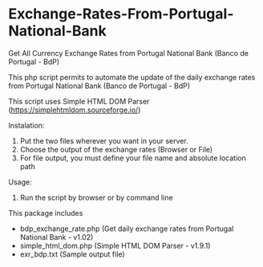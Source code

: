# Exchange-Rates-From-Portugal-National-Bank
 
Get All Currency Exchange Rates from Portugal National Bank (Banco de Portugal - BdP)

This php script permits to automate the update of the daily exchange rates from Portugal National Bank (Banco de Portugal - BdP)

This script uses Simple HTML DOM Parser (https://simplehtmldom.sourceforge.io/)

Instalation:
1. Put the two files wherever you want in your server.
2. Choose the output of the exchange rates (Browser or File)
3. For file output, you must define your file name and absolute location path

Usage:
1. Run the script by browser or by command line

This package includes
- bdp_exchange_rate.php (Get daily exchange rates from Portugal National Bank - v1.02)
- simple_html_dom.php (Simple HTML DOM Parser - v1.9.1)
- exr_bdp.txt (Sample output file)
